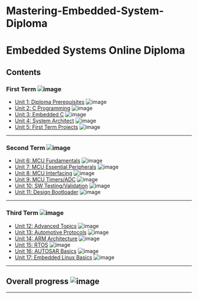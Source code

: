 # Mastering-Embedded-System-Diploma
# Embedded Systems Online Diploma

## Contents

### First Term ![image](https://progress-bar.dev/100/?title=Done)

- [Unit 1: Diploma Prerequisites](https://github.com/AhmedAliMohammed1/Mastering-Embedded-System-Diploma) ![image](https://progress-bar.dev/100/?title=No_Assignments&color=bababa)
- [Unit 2: C Programming](Unit%202%20C%20Programming) ![image](https://progress-bar.dev/100/)
- [Unit 3: Embedded C](Unit%203%20Embedded%20C) ![image](https://progress-bar.dev/100/)
- [Unit 4: System Architect](Unit%204) ![image](https://progress-bar.dev/100/)
- [Unit 5: First Term Projects](FIRST_TERM_project1) ![image](https://progress-bar.dev/100/)

---

### Second Term ![image](https://progress-bar.dev/100/?title=Done&color=ff00ff)

- [Unit 6: MCU Fundamentals](Unit6) ![image](https://progress-bar.dev/100/)
- [Unit 7: MCU Essential Peripherals](Unit7) ![image](https://progress-bar.dev/100/)
- [Unit 8: MCU Interfacing](Unit8) ![image](https://progress-bar.dev/100/)
- [Unit 9: MCU Timers/ADC](Unit9) ![image](https://progress-bar.dev/100/)
- [Unit 10: SW Testing/Validation](https://github.com/AhmedAliMohammed1/Mastering-Embedded-System-Diploma) ![image](https://progress-bar.dev/100/)
- [Unit 11: Design Bootloader](https://github.com/AhmedAliMohammed1/Mastering-Embedded-System-Diploma) ![image](https://progress-bar.dev/0/)

---

### Third Term ![image](https://progress-bar.dev/13/?title=inProgress&color=ff0000)

- [Unit 12: Advanced Topics]([https://github.com/adem-marangoz/embedded_system_online_diploma](https://github.com/AhmedAliMohammed1/Mastering-Embedded-System-Diploma)) ![image](https://progress-bar.dev/0/)
- [Unit 13: Automotive Protocols]([https://github.com/adem-marangoz/embedded_system_online_diploma](https://github.com/AhmedAliMohammed1/Mastering-Embedded-System-Diploma)) ![image](https://progress-bar.dev/0/)
- [Unit 14: ARM Architecture](Unit14_ARM_ASSEMBLY/ARM_ASSEMPLY) ![image](https://progress-bar.dev/70/)
- [Unit 15: RTOS](unit_15) ![image](https://progress-bar.dev/0/)
- [Unit 16: AUTOSAR Basics](https://github.com/adem-marangoz/embedded_system_online_diploma) ![image](https://progress-bar.dev/0/)
- [Unit 17: Embedded Linux Basics](https://github.com/adem-marangoz/embedded_system_online_diploma) ![image](https://progress-bar.dev/0/)

---

## Overall progress ![image](https://progress-bar.dev/2/?scale=3&title=Terms&suffix=&width=230&color=aa00ff)


---
